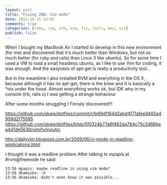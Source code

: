 ```yaml
---
layout: post
title: "Fixing IRB: Vim mode"
date: 2013-10-15 14:02
comments: true
categories: [ruby, rvm, irb, vim, fix, rails, mac, osx]
publish: false
---
```


When I bought my MacBook Air I started to develop in this new environment (for me) and discovered that it's much better than Windows, but not so much better (for ruby and rails) than Linux (I like ubuntu). So for some time I used a VM to load a small headless ubuntu, as I like to use Vim for coding, it was enough. And the easyness of apt-get is really a productivity tool...

But in the meantime I also installed RVM and everything in the OS X, because although it has no apt-get, there is the brew and It is basically a *nix under the hood. Almost everything works ok, but IDK why in my console (irb, rails c) I was getting a strange behaviour

After some months struggling I Finnaly discovered!!!

https://github.com/skwp/dotfiles/commit/cfe89df184d2abd4f71afee9492a4959d2f75595
https://github.com/skwp/dotfiles/blob/5f0324b77a6f462da784c75c2d66bea4d1de5639/vimify/inputrc

http://dailyvim.blogspot.com.br/2009/06/vi-mode-in-readline-applications.html

I thought it was a readline problem 
After talking to mpapis at #rvm@freenode he said: 

```
13:56 mpapis: maybe readline is using vim mode?
13:56 dkamioka: :O
13:56 dkamioka: didn't even know it was possible...
```
